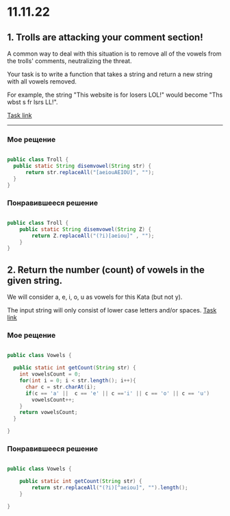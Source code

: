 # 11.11.22 
## 1. Trolls are attacking your comment section!

A common way to deal with this situation is to remove all of the vowels from the trolls' comments, neutralizing the threat.

Your task is to write a function that takes a string and return a new string with all vowels removed.

For example, the string "This website is for losers LOL!" would become "Ths wbst s fr lsrs LL!".

[Task link](https://www.codewars.com/kata/52fba66badcd10859f00097e/train/java)
___
### Мое рещение 
```java

public class Troll {
  public static String disemvowel(String str) {
      return str.replaceAll("[aeiouAEIOU]", "");
  } 
}

```

### Понравившееся решение
```java

public class Troll {
    public static String disemvowel(String Z) {
        return Z.replaceAll("(?i)[aeiou]" , "");
    }
}

```
## 2. Return the number (count) of vowels in the given string.

We will consider a, e, i, o, u as vowels for this Kata (but not y).

The input string will only consist of lower case letters and/or spaces.
[Task link](https://www.codewars.com/kata/54ff3102c1bad923760001f3/train/java)
### Мое рещение 
```java

public class Vowels {

  public static int getCount(String str) {
    int vowelsCount = 0;
    for(int i = 0; i < str.length(); i++){
      char c = str.charAt(i);
      if(c == 'a' ||  c == 'e' || c =='i' || c == 'o' || c == 'u')
        vowelsCount++;
    }
    return vowelsCount;
  }

}

```

### Понравившееся решение
```java

public class Vowels {

    public static int getCount(String str) {
        return str.replaceAll("(?i)[^aeiou]", "").length();
    }

}

```
